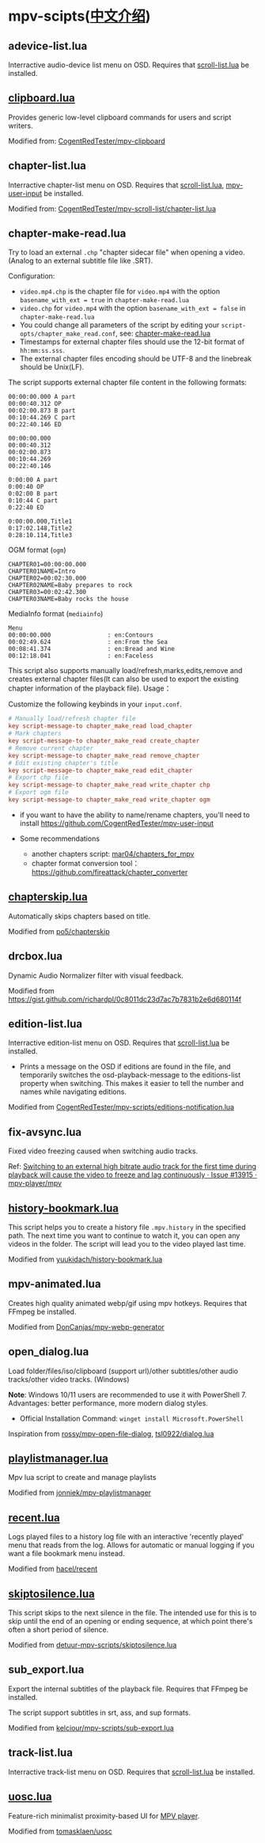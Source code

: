 # mpv-scipts([中文介绍](README_zh.md))

## adevice-list.lua

Interractive audio-device list menu on OSD. Requires that [scroll-list.lua](https://github.com/CogentRedTester/mpv-scroll-list) be installed.

## [clipboard.lua](https://github.com/dyphire/mpv-clipboard/blob/dev/clipboard.lua)

Provides generic low-level clipboard commands for users and script writers.

Modified from: [CogentRedTester/mpv-clipboard](https://github.com/CogentRedTester/mpv-clipboard)

## chapter-list.lua

Interractive chapter-list menu on OSD. Requires that [scroll-list.lua](https://github.com/CogentRedTester/mpv-scroll-list), [mpv-user-input](https://github.com/CogentRedTester/mpv-user-input)  be installed.

Modified from: [CogentRedTester/mpv-scroll-list/chapter-list.lua](https://github.com/CogentRedTester/mpv-scroll-list/blob/master/examples/chapter-list.lua)

## chapter-make-read.lua

Try to load an external `.chp` "chapter sidecar file" when opening a video. (Analog to an external subtitle file like .SRT).

Configuration:
- `video.mp4.chp` is the chapter file for `video.mp4` with the option `basename_with_ext = true` in `chapter-make-read.lua`
- `video.chp` for `video.mp4` with the option `basename_with_ext = false` in `chapter-make-read.lua`
- You could change all parameters of the script by editing your `script-opts/chapter_make_read.conf`, see: [chapter-make-read.lua](chapter-make-read.lua)
- Timestamps for external chapter files should use the 12-bit format of `hh:mm:ss.sss`.
- The external chapter files encoding should be UTF-8 and the linebreak should be Unix(LF).

The script supports external chapter file content in the following formats:

```
00:00:00.000 A part
00:00:40.312 OP
00:02:00.873 B part
00:10:44.269 C part
00:22:40.146 ED
```

```
00:00:00.000
00:00:40.312
00:02:00.873
00:10:44.269
00:22:40.146
```

```
0:00:00 A part
0:00:40 OP
0:02:00 B part
0:10:44 C part
0:22:40 ED
```

```
0:00:00.000,Title1
0:17:02.148,Title2
0:28:10.114,Title3
```
 OGM format (`ogm`)

```
CHAPTER01=00:00:00.000
CHAPTER01NAME=Intro
CHAPTER02=00:02:30.000
CHAPTER02NAME=Baby prepares to rock
CHAPTER03=00:02:42.300
CHAPTER03NAME=Baby rocks the house
```
MediaInfo format (`mediainfo`)

```
Menu
00:00:00.000                : en:Contours
00:02:49.624                : en:From the Sea
00:08:41.374                : en:Bread and Wine
00:12:18.041                : en:Faceless
```

This script also supports manually load/refresh,marks,edits,remove and creates external chapter files(It can also be used to export the existing chapter information of the playback file). Usage：

Customize the following keybinds in your `input.conf`.

```ini
# Manually load/refresh chapter file
key script-message-to chapter_make_read load_chapter
# Mark chapters
key script-message-to chapter_make_read create_chapter
# Remove current chapter
key script-message-to chapter_make_read remove_chapter
# Edit existing chapter's title
key script-message-to chapter_make_read edit_chapter
# Export chp file
key script-message-to chapter_make_read write_chapter chp
# Export ogm file
key script-message-to chapter_make_read write_chapter ogm
```
- if you want to have the ability to name/rename chapters, you'll need to install
  <https://github.com/CogentRedTester/mpv-user-input>

- Some recommendations
   -  another chapters script: [mar04/chapters_for_mpv](https://github.com/mar04/chapters_for_mpv)
   -  chapter format conversion tool：https://github.com/fireattack/chapter_converter

## [chapterskip.lua](https://github.com/dyphire/chapterskip/blob/dev/chapterskip.lua)

Automatically skips chapters based on title.

Modified from [po5/chapterskip](https://github.com/po5/chapterskip/blob/master/chapterskip.lua)

## drcbox.lua

Dynamic Audio Normalizer filter with visual feedback.

Modified from https://gist.github.com/richardpl/0c8011dc23d7ac7b7831b2e6d680114f

## edition-list.lua

Interractive edition-list menu on OSD. Requires that [scroll-list.lua](https://github.com/CogentRedTester/mpv-scroll-list) be installed.
- Prints a message on the OSD if editions are found in the file, and temporarily switches the osd-playback-message to the editions-list property when switching. This makes it easier to tell the number and names while navigating editions.

Modified from [CogentRedTester/mpv-scripts/editions-notification.lua](https://github.com/CogentRedTester/mpv-scripts/blob/master/editions-notification.lua)

## fix-avsync.lua

Fixed video freezing caused when switching audio tracks.

Ref: [Switching to an external high bitrate audio track for the first time during playback will cause the video to freeze and lag continuously · Issue #13915 · mpv-player/mpv](https://github.com/mpv-player/mpv/issues/13915)

## [history-bookmark.lua](https://github.com/dyphire/yuukidach-mpv-scripts/blob/master/history-bookmark.lua)

This script helps you to create a history file `.mpv.history` in the specified path. The next time you want to continue to watch it, you can open any videos in the folder. The script will lead you to the video played last time.

Modified from [yuukidach/history-bookmark.lua](https://github.com/yuukidach/mpv-scripts/blob/master/history-bookmark.lua)

## mpv-animated.lua

Creates high quality animated webp/gif using mpv hotkeys. Requires that FFmpeg be installed.

Modified from [DonCanjas/mpv-webp-generator](https://github.com/DonCanjas/mpv-webp-generator)

## open_dialog.lua

Load folder/files/iso/clipboard (support url)/other subtitles/other audio tracks/other video tracks. (Windows)

**Note**: Windows 10/11 users are recommended to use it with PowerShell 7. Advantages: better performance, more modern dialog styles.

- Official Installation Command: `winget install Microsoft.PowerShell`

Inspiration from [rossy/mpv-open-file-dialog](https://github.com/rossy/mpv-open-file-dialog), [tsl0922/dialog.lua](https://github.com/tsl0922/mpv-menu-plugin/blob/main/lua/dialog.lua)

## [playlistmanager.lua](https://github.com/dyphire/mpv-playlistmanager)

Mpv lua script to create and manage playlists

Modified from [jonniek/mpv-playlistmanager](https://github.com/jonniek/mpv-playlistmanager)

## [recent.lua](https://github.com/dyphire/recent)

Logs played files to a history log file with an interactive 'recently played' menu that reads from the log. Allows for automatic or manual logging if you want a file bookmark menu instead.

Modified from [hacel/recent](https://github.com/hacel/recent)

## [skiptosilence.lua](https://github.com/dyphire/detuur-mpv-scripts/blob/dev/skiptosilence.lua)

This script skips to the next silence in the file. The intended use for this is to skip until the end of an opening or ending sequence, at which point there's often a short period of silence.

Modified from [detuur-mpv-scripts/skiptosilence.lua](https://github.com/Eisa01/detuur-mpv-scripts/blob/master/skiptosilence.lua)

## sub_export.lua

Export the internal subtitles of the playback file. Requires that FFmpeg be installed.

The script support subtitles in srt, ass, and sup formats.

Modified from [kelciour/mpv-scripts/sub-export.lua](https://github.com/kelciour/mpv-scripts/blob/master/sub-export.lua)

## track-list.lua

Interractive track-list menu on OSD. Requires that [scroll-list.lua](https://github.com/CogentRedTester/mpv-scroll-list) be installed.

## [uosc.lua](https://github.com/dyphire/uosc)

Feature-rich minimalist proximity-based UI for [MPV player](https://mpv.io/).

Modified from [tomasklaen/uosc](https://github.com/tomasklaen/uosc)

